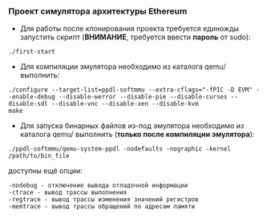 ### Проект симулятора архитектуры Ethereum

* Для работы после клонирования проекта требуется единожды запустить скрипт (**ВНИМАНИЕ**, требуется ввести **пароль** от sudo):
```
./first-start
```

* Для компиляции эмулятора необходимо из каталога qemu/ выполнить:
```
./configure --target-list=ppdl-softmmu --extra-cflags="-fPIC -D EVM" --enable-debug --disable-werror --disable-pie --disable-curses --disable-sdl --disable-vnc --disable-xen --disable-kvm
make
```

* Для запуска бинарных файлов из-под эмулятора необходимо из каталога qemu/ выполнить (**только после компиляции эмулятора**):
```
./ppdl-softmmu/qemu-system-ppdl -nodefaults -nographic -kernel /path/to/bin_file
``` 
доступны ещё опции:
```
-nodebug - отключение вывода отладочной информации
-ctrace - вывод трассы выполнения
-regtrace - вывод трассы изменения значений регистров
-memtrace - вывод трассы обращений по адресам памяти
```

